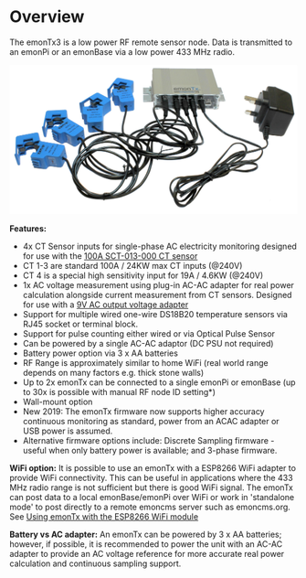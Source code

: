 # Overview

The emonTx3 is a low power RF remote sensor node. Data is transmitted to an emonPi or an emonBase via a low power 433 MHz radio.

![emonTx](img/emontx.jpg)

**Features:**

- 4x CT Sensor inputs for single-phase AC electricity monitoring designed for use with the [100A SCT-013-000 CT sensor](https://shop.openenergymonitor.com/100a-max-clip-on-current-sensor-ct/)
- CT 1-3 are standard 100A / 24KW max CT inputs (@240V)
- CT 4 is a special high sensitivity input for 19A / 4.6KW (@240V)
- 1x AC voltage measurement using plug-in AC-AC adapter for real power calculation alongside current measurement from CT sensors. Designed for use with a [9V AC output voltage adapter](https://shop.openenergymonitor.com/ac-ac-power-supply-adapter-ac-voltage-sensor-uk-plug/)
- Support for multiple wired one-wire DS18B20 temperature sensors via RJ45 socket or terminal block.
- Support for pulse counting either wired or via Optical Pulse Sensor
- Can be powered by a single AC-AC adaptor (DC PSU not required)
- Battery power option via 3 x AA batteries
- RF Range is approximately similar to home WiFi (real world range depends on many factors e.g. thick stone walls)
- Up to 2x emonTx can be connected to a single emonPi or emonBase (up to 30x is possible with manual RF node ID setting*)
- Wall-mount option
- New 2019: The emonTx firmware now supports higher accuracy continuous monitoring as standard, power from an ACAC adapter or USB power is assumed.
- Alternative firmware options include: Discrete Sampling firmware - useful when only battery power is available; and 3-phase firmware.

**WiFi option:** It is possible to use an emonTx with a ESP8266 WiFi adapter to provide WiFi connectivity. This can be useful in applications where the 433 MHz radio range is not sufficient but there is good WiFi signal. The emonTx can post data to a local emonBase/emonPi over WiFi or work in 'standalone mode' to post directly to a remote emoncms server such as emoncms.org. See [Using emonTx with the ESP8266 WiFi module](esp8266.md)

**Battery vs AC adapter:**
An emonTx can be powered by 3 x AA batteries; however, if possible, it is recommended to power the unit with an AC-AC adapter to provide an AC voltage reference for more accurate real power calculation and continuous sampling support.
